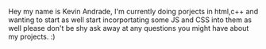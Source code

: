 Hey my name is Kevin Andrade,
I'm currently doing porjects in html,c++ and wanting to start as well start incorportating some JS and CSS into them as well
please don't be shy ask away at any questions you might have about my projects. :)
